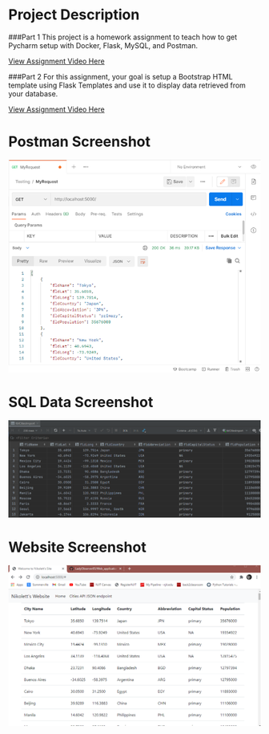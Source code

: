 # Project Description
###Part 1 
This project is a homework assignment to teach how to get Pycharm setup with Docker, Flask, MySQL, and Postman.

[View Assignment Video Here](https://youtu.be/QbMWNgrfAFg)

###Part 2
For this assignment, your goal is setup a Bootstrap HTML template using Flask Templates and
use it to display data retrieved from your database.

[View Assignment Video Here](https://www.youtube.com/watch?v=tylzleJDlkc&ab_channel=KeithWilliams)


# Postman Screenshot
![postman request output](screenshots/postman.png)

# SQL Data Screenshot
![pycharm data query](screenshots/query.png)

# Website Screenshot
![pycharm data query](screenshots/Site.png)